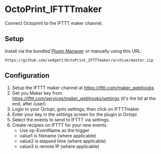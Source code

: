 # OctoPrint_IFTTTmaker

Connect Octoprint to the IFTTT maker channel.

## Setup

Install via the bundled [Plugin Manager](https://github.com/foosel/OctoPrint/wiki/Plugin:-Plugin-Manager)
or manually using this URL:

    https://github.com/sedgett/OctoPrint_IFTTTmaker/archive/master.zip

## Configuration

1. Setup the IFTTT maker channel at https://ifttt.com/maker_webhooks
2. Get you Maker key from https://ifttt.com/services/maker_webhooks/settings (it's the bit at the end, after /use/)
3. Login to your Octopi, goto settings, then click on IFTTTmaker
4. Enter your key in the settings screen for the plugin in Octopi
5. Select the events to send to IFTTT via settings.
6. Create recipies on IFTTT for your new events.
	- Use op-EventName as the trigger
	- value1 is filename (where applicable)
	- value2 is elapsed time (where applicable)
	- value3 is remote IP (where applicable)
